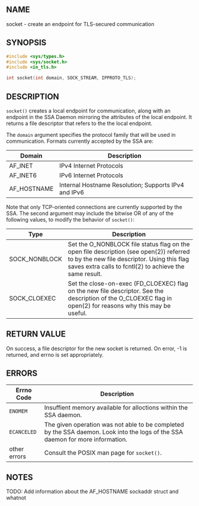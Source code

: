 ## NAME

socket - create an endpoint for TLS-secured communication

## SYNOPSIS

```c
#include <sys/types.h>
#include <sys/socket.h>
#include <in_tls.h>

int socket(int domain, SOCK_STREAM, IPPROTO_TLS);
```

## DESCRIPTION

`socket()` creates a local endpoint for communication, along with an endpoint 
in the SSA Daemon mirroring the attributes of the local endpoint. It returns
a file descriptor that refers to the the local endpoint.

The `domain` argument specifies the protocol family that will be used in 
communication. Formats currently accepted by the SSA are:

  Domain     |    Description
-------------|---------------------------
 AF_INET     |   IPv4 Internet Protocols
 AF_INET6    |   IPv6 Internet Protocols
 AF_HOSTNAME |   Internal Hostname Resolution; Supports IPv4 and IPv6

Note that only TCP-oriented connections are currently supported by the SSA.
The second argument may include the bitwise OR of any of the following values,
to modify the behavior of `socket()`:

Type           | Description
---------------|---------------------------
SOCK_NONBLOCK  | Set the O_NONBLOCK file status flag on the open file description (see open(2)) referred to by the new file descriptor.  Using this flag saves extra calls to fcntl(2) to achieve the same result.
SOCK_CLOEXEC   | Set the close-on-exec (FD_CLOEXEC) flag on the new file descriptor.  See the description of the O_CLOEXEC flag in open(2) for reasons why this may be useful.

## RETURN VALUE

On success, a file descriptor for the new socket is returned.  On error, -1 
is returned, and errno is set appropriately.

## ERRORS

  Errno Code   |   Description
  -------------|---------------
  `ENOMEM`     | Insuffient memory available for alloctions within the SSA daemon.
  `ECANCELED`  | The given operation was not able to be completed by the SSA daemon. Look into the logs of the SSA daemon for more information.
  other errors | Consult the POSIX man page for `socket()`.
## NOTES

TODO: Add information about the AF_HOSTNAME sockaddr struct and whatnot